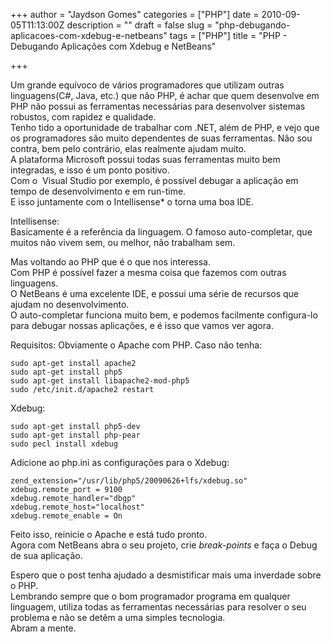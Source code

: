 +++
author = "Jaydson Gomes"
categories = ["PHP"]
date = 2010-09-05T11:13:00Z
description = ""
draft = false
slug = "php-debugando-aplicacoes-com-xdebug-e-netbeans"
tags = ["PHP"]
title = "PHP - Debugando Aplicações com Xdebug e NetBeans"

+++

Um grande equívoco de vários programadores que utilizam outras linguagens(C#, Java, etc.) que não PHP, é achar que quem desenvolve em PHP não possui as ferramentas necessárias para desenvolver sistemas robustos, com rapidez e qualidade.  
Tenho tido a oportunidade de trabalhar com .NET, além de PHP, e vejo que os programadores são muito dependentes de suas ferramentas. Não sou contra, bem pelo contrário, elas realmente ajudam muito.  
A plataforma Microsoft possui todas suas ferramentas muito bem integradas, e isso é um ponto positivo.  
Com o  Visual Studio por exemplo, é possível debugar a aplicação em tempo de desenvolvimento e em run-time.  
E isso juntamente com o Intellisense* o torna uma boa IDE.  

Intellisense:  
Basicamente é a referência da linguagem. O famoso auto-completar, que muitos não vivem sem, ou melhor, não trabalham sem.  

Mas voltando ao PHP que é o que nos interessa.  
Com PHP é possível fazer a mesma coisa que fazemos com outras linguagens.  
O NetBeans é uma excelente IDE, e possui uma série de recursos que ajudam no desenvolvimento.  
O auto-completar funciona muito bem, e podemos facilmente configura-lo para debugar nossas aplicações, e é isso que vamos ver agora.  

Requisitos:
Obviamente o Apache com PHP. Caso não tenha:  
```
sudo apt-get install apache2
sudo apt-get install php5
sudo apt-get install libapache2-mod-php5
sudo /etc/init.d/apache2 restart
```

Xdebug:  
```
sudo apt-get install php5-dev
sudo apt-get install php-pear
sudo pecl install xdebug
```

Adicione ao php.ini as configurações para o Xdebug:  
```
zend_extension="/usr/lib/php5/20090626+lfs/xdebug.so"
xdebug.remote_port = 9100
xdebug.remote_handler="dbgp"
xdebug.remote_host="localhost"
xdebug.remote_enable = On
```

Feito isso, reinicie o Apache e está tudo pronto.  
Agora com NetBeans abra o seu projeto, crie _break-points_ e faça o Debug de sua aplicação.  

Espero que o post tenha ajudado a desmistificar mais uma inverdade sobre o PHP.  
Lembrando sempre que o bom programador programa em qualquer linguagem, utiliza todas as ferramentas necessárias para resolver o seu problema e não se detêm a uma simples tecnologia.  
Abram a mente.  
